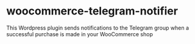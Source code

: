 # woocommerce-telegram-notifier
This Wordpress plugin sends notifications to the Telegram group when a successful purchase is made in your WooCommerce shop
